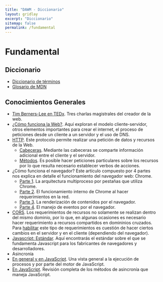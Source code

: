 ```yaml
---
title: "DAWM - Diccionario"
layout: gridlay
excerpt: "Diccionario"
sitemap: false
permalink: /fundamental
---
```


# Fundamental

## Diccionario

* [Diccionario de términos](https://espolec-my.sharepoint.com/:x:/g/personal/aavendan_espol_edu_ec/EfRGuJNBvv1GiaWKHqJS8BgB8cs4bZryR5ehtuAmiolUlw?e=V4enRM)
* [Glosario de MDN](https://developer.mozilla.org/es/docs/Glossary)


## Conocimientos Generales

* [Tim Berners-Lee en TEDx](https://www.ted.com/speakers/tim_berners_lee). Tres charlas magistrales del creador de la web.
* [¿Cómo funciona la Web?](https://developer.mozilla.org/es/docs/Learn/Getting_started_with_the_web/C%C3%B3mo_funciona_la_Web). Aquí exploran el modelo cliente-servidor, otros elementos importantes para crear el internet, el proceso de peticiones desde un cliente a un servidor y el uso de DNS.
* [HTTP](https://developer.mozilla.org/es/docs/Web/HTTP/Overview). Este protocolo permite realizar una petición de datos y recursos de la Web.
  * [Cabeceras](https://developer.mozilla.org/es/docs/Web/HTTP/Headers). Mediante las cabeceras se comparte información adicional entre el cliente y el servidor.
  * [Métodos](https://developer.mozilla.org/es/docs/Web/HTTP/Methods). Es posible hacer peticiones particulares sobre los recursos por lo que resulta necesario establecer verbos de acciones.
* ¿Cómo funciona el navegador? Este artículo compuesto por 4 partes nos explica en detalle el funcionamiento del navegador web: Chrome. 
  * [Parte 1](https://developers.google.com/web/updates/2018/09/inside-browser-part1). La arquitectura multiproceso por pestañas que utiliza Chrome.
  * [Parte 2](https://developers.google.com/web/updates/2018/09/inside-browser-part2). El funcionamiento interno de Chrome al hacer requerimientos en la red.
  * [Parte 3](https://developers.google.com/web/updates/2018/09/inside-browser-part3). La renderización de contenidos por el navegador.
  * [Parte 4](https://developers.google.com/web/updates/2018/09/inside-browser-part4). El manejo de eventos por el navegador.
* [CORS](https://developer.mozilla.org/es/docs/Web/HTTP/Access_control_CORS). Los requerimientos de recursos no solamente se realizan dentro del mismo dominio, por lo que, en algunas ocasiones es necesario hacer requerimiento a recursos compartidos en domininios cruzados. Para [habilitar](https://web.dev/cross-origin-resource-sharing/) este tipo de requerimientos es cuestión de hacer ciertos cambios en el servidor y en el cliente (dependiendo del navegador).
* [Javascript: Estándar](https://www.ecma-international.org/publications/standards/Ecma-262.htm). Aquí encontrarás el estándar sobre el que se fundamenta Javascript para los fabricantes de navegadores y desarrolladores.
* Asincronía
 * [En general y en JavaScript](https://lemoncode.net/lemoncode-blog/2018/1/29/javascript-asincrono). Una vista general a la ejecución de procesos y por parte del motor de JavaScript.
 * [En JavaScript](https://javascript.info/async). Revisión completa de los métodos de asincronía que maneja JavaScript.
